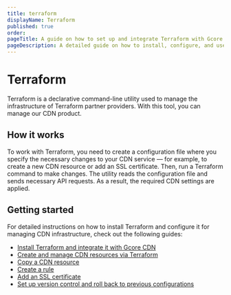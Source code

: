 ```yaml
---
title: terraform
displayName: Terraform
published: true
order: 
pageTitle: A guide on how to set up and integrate Terraform with Gcore CDN | Gcore
pageDescription: A detailed guide on how to install, configure, and use Terraform to create and manage CDN resources.
---
```

# Terraform

Terraform is a declarative command-line utility used to manage the infrastructure of Terraform partner providers. With this tool, you can manage our CDN product. 

## How it works

To work with Terraform, you need to create a configuration file where you specify the necessary changes to your CDN service — for example, to create a new CDN resource or add an SSL certificate. Then, run a Terraform command to make changes. The utility reads the configuration file and sends necessary API requests. As a result, the required CDN settings are applied. 

## Getting started

For detailed instructions on how to install Terraform and configure it for managing CDN infrastructure, check out the following guides: 

* <a href="https://gcore.com/docs/cdn/terraform/install-and-configure-terraform" target="_blank">Install Terraform and integrate it with Gcore CDN</a>
* <a href="https://gcore.com/docs/cdn/terraform/manage-a-cdn-resource-with-terraform" target="_blank">Create and manage CDN resources via Terraform</a>
* <a href="https://gcore.com/docs/cdn/terraform/copy-cdn-resources-via-terraform" target="_blank">Copy a CDN resource</a>
* <a href="https://gcore.com/docs/cdn/terraform/create-cdn-rule-via-terraform" target="_blank">Create a rule</a>
* <a href="https://gcore.com/docs/cdn/terraform/add-ssl-certificate-to-cdn-via-terraform" target="_blank">Add an SSL certificate</a>
* <a href="https://gcore.com/docs/cdn/terraform/version-control-and-rollback-via-terraform" target="_blank">Set up version control and roll back to previous configurations</a>
